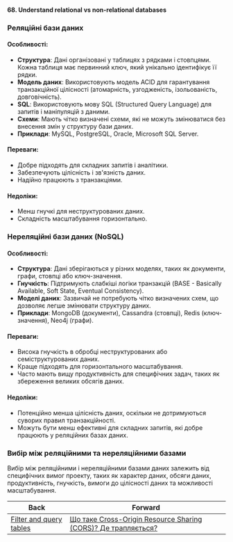 #### 68. Understand relational vs non-relational databases

### Реляційні бази даних

#### Особливості:
- **Структура**: Дані організовані у таблицях з рядками і стовпцями. Кожна таблиця має первинний ключ, який унікально ідентифікує її рядки.
- **Модель даних**: Використовують модель ACID для гарантування транзакційної цілісності (атомарність, узгодженість, ізольованість, довговічність).
- **SQL**: Використовують мову SQL (Structured Query Language) для запитів і маніпуляцій з даними.
- **Схеми**: Мають чітко визначені схеми, які не можуть змінюватися без внесення змін у структуру бази даних.
- **Приклади**: MySQL, PostgreSQL, Oracle, Microsoft SQL Server.

#### Переваги:
- Добре підходять для складних запитів і аналітики.
- Забезпечують цілісність і зв'язність даних.
- Надійно працюють з транзакціями.

#### Недоліки:
- Менш гнучкі для неструктурованих даних.
- Складність масштабування горизонтально.

### Нереляційні бази даних (NoSQL)

#### Особливості:
- **Структура**: Дані зберігаються у різних моделях, таких як документи, графи, стовпці або ключ-значення.
- **Гнучкість**: Підтримують слабкіші логіки транзакцій (BASE - Basically Available, Soft State, Eventual Consistency).
- **Моделі даних**: Зазвичай не потребують чітко визначених схем, що дозволяє легше змінювати структуру даних.
- **Приклади**: MongoDB (документи), Cassandra (стовпці), Redis (ключ-значення), Neo4j (графи).

#### Переваги:
- Висока гнучкість в обробці неструктурованих або семіструктурованих даних.
- Краще підходять для горизонтального масштабування.
- Часто мають вищу продуктивність для специфічних задач, таких як збереження великих обсягів даних.

#### Недоліки:
- Потенційно менша цілісність даних, оскільки не дотримуються суворих правил транзакційності.
- Можуть бути менш ефективні для складних запитів, які добре працюють у реляційних базах даних.

### Вибір між реляційними та нереляційними базами
Вибір між реляційними і нереляційними базами даних залежить від специфічних вимог проекту, таких як характер даних, обсяги даних, продуктивність, гнучкість, вимоги до цілісності даних та можливості масштабування.

| Back | Forward |
|---|---|
| [Filter and query tables](/ua/junior/database/how-to-filter-and-query-tables.md)  | [Що таке Cross-Origin Resource Sharing (CORS)? Де трапляється?](/ua/junior/web/what-is-crossorigin-resource-sharing-cors-and-where-does-it-occur.md) |